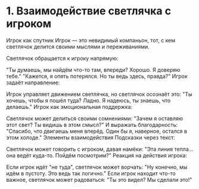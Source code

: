 # 1. Взаимодействие светлячка с игроком
Игрок как спутник
Игрок — это невидимый компаньон, тот, с кем светлячок делится своими мыслями и переживаниями.

Светлячок обращается к игроку напрямую:

"Ты думаешь, мы найдём что-то там, впереди? Хорошо. Я доверяю тебе."
"Кажется, я опять потерялся. Но ты ведь здесь, правда?"
Игрок задаёт направление:

Игрок управляет движением светлячка, но светлячок осознаёт это:
"Ты хочешь, чтобы я пошёл туда? Ладно. Я надеюсь, ты знаешь, что делаешь."
Игрок как эмоциональная поддержка:

Светлячок может делиться своими сомнениями:
"Зачем я оставляю этот свет? Ты видишь в этом смысл?"
И выражать благодарность:
"Спасибо, что двигаешь меня вперёд. Один бы я, наверное, остался в этом холоде."
Элементы взаимодействия
Подсказки через текст:

Светлячок может говорить с игроком, давая намёки:
"Эта линия тепла... она ведёт куда-то. Пойдём посмотрим?"
Реакция на действия игрока:

Если игрок идёт "не туда", светлячок может ворчать:
"Ну конечно, мы идём в пустоту. Это ведь так логично."
Если игрок находит что-то важное, светлячок может радоваться:
"Ты это видел? Мы сделали это!"